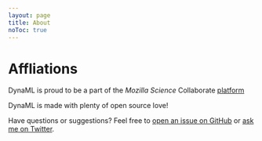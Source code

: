 ```yaml
---
layout: page
title: About
noToc: true
---
```


Affliations
===========

DynaML is proud to be a part of the *Mozilla Science* Collaborate [platform](https://www.mozillascience.org/projects/dynaml)

DynaML is made with plenty of open source love!

Have questions or suggestions? Feel free to [open an issue on GitHub]({{site.github.issues_url}}/new) or [ask me on Twitter](https://twitter.com/dyna_ml).
